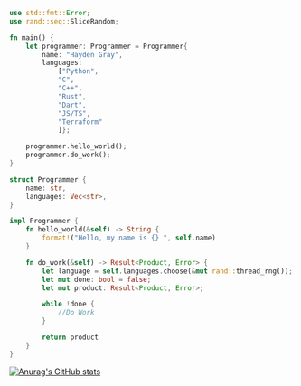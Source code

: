 ```rs
use std::fmt::Error;
use rand::seq::SliceRandom;

fn main() {
    let programmer: Programmer = Programmer{
        name: "Hayden Gray",
        languages: 
            ["Python",
            "C", 
            "C++", 
            "Rust",
            "Dart",
            "JS/TS",
            "Terraform"
            ]};

    programmer.hello_world();
    programmer.do_work();
}

struct Programmer {
    name: str,
    languages: Vec<str>,
}

impl Programmer {
    fn hello_world(&self) -> String {
        format!("Hello, my name is {} ", self.name)
    }

    fn do_work(&self) -> Result<Product, Error> {
        let language = self.languages.choose(&mut rand::thread_rng());
        let mut done: bool = false;
        let mut product: Result<Product, Error>;

        while !done {
            //Do Work
        }

        return product
    }
}
```

<!---
A1029384756/A1029384756 is a ✨ special ✨ repository because its `README.md` (this file) appears on your GitHub profile.
You can click the Preview link to take a look at your changes.
--->
[![Anurag's GitHub stats](https://github-readme-stats.vercel.app/api?username=A1029384756&show_icons=true&theme=gruvbox)](https://github.com/anuraghazra/github-readme-stats)
